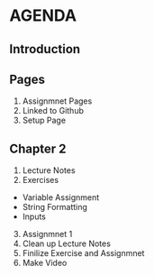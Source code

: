 # **AGENDA**
## Introduction

## Pages
1. Assignmnet Pages
2. Linked to Github
3. Setup Page


## Chapter 2
1. Lecture Notes
2. Exercises 
  - Variable Assignment 
  - String Formatting
  - Inputs
3. Assignmnet 1
4. Clean up Lecture Notes
5. Finilize Exercise and Assignmnet
6. Make Video 


